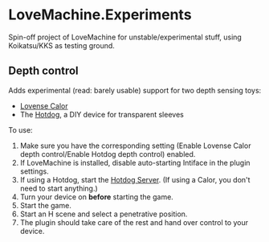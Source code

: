 # LoveMachine.Experiments

Spin-off project of LoveMachine for unstable/experimental stuff, using Koikatsu/KKS as testing ground.

## Depth control
Adds experimental (read: barely usable) support for two depth sensing toys:
- [Lovense Calor]
- The [Hotdog], a DIY device for transparent sleeves

To use:
1. Make sure you have the corresponding setting (Enable Lovense Calor depth control/Enable Hotdog depth control) enabled.
1. If LoveMachine is installed, disable auto-starting Intiface in the plugin settings.
1. If using a Hotdog, start the [Hotdog Server]. (If using a Calor, you don't need to start anything.)
1. Turn your device on **before** starting the game.
1. Start the game.
1. Start an H scene and select a penetrative position.
1. The plugin should take care of the rest and hand over control to your device.


<!-- links -->
[Lovense Calor]: https://www.lovense.com/r/vu65q6
[Hotdog]: https://sauceke.github.io/hotdog
[Hotdog Server]: https://github.com/Sauceke/hotdog/releases/latest/download/HotdogServer.exe
